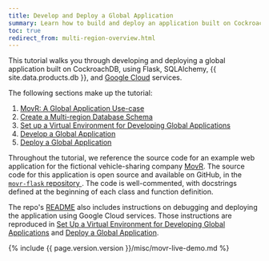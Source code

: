 ```yaml
---
title: Develop and Deploy a Global Application
summary: Learn how to build and deploy an application built on CockroachDB, using Flask, SQLAlchemy, CockroachCloud, and Google Cloud services.
toc: true
redirect_from: multi-region-overview.html
---
```


This tutorial walks you through developing and deploying a global application built on CockroachDB, using Flask, SQLAlchemy, {{ site.data.products.db }}, and [Google Cloud](https://cloud.google.com/) services.

The following sections make up the tutorial:

1. [MovR: A Global Application Use-case](movr-flask-use-case.html)
1. [Create a Multi-region Database Schema](movr-flask-database.html)
1. [Set up a Virtual Environment for Developing Global Applications](movr-flask-setup.html)
1. [Develop a Global Application](movr-flask-application.html)
1. [Deploy a Global Application](movr-flask-deployment.html)

Throughout the tutorial, we reference the source code for an example web application for the fictional vehicle-sharing company [MovR](movr.html). The source code for this application is open source and available on GitHub, in the [`movr-flask` repository ](https://github.com/cockroachlabs/movr-flask). The code is well-commented, with docstrings defined at the beginning of each class and function definition.

The repo's [README](https://github.com/cockroachlabs/movr-flask/blob/master/README.md) also includes instructions on debugging and deploying the application using Google Cloud services. Those instructions are reproduced in [Set Up a Virtual Environment for Developing Global Applications](movr-flask-setup.html) and [Deploy a Global Application](movr-flask-deployment.html).

{% include {{ page.version.version }}/misc/movr-live-demo.md %}

